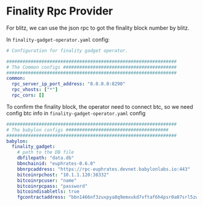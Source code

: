 # Finality Rpc Provider

For blitz, we can use the json rpc to got the finality block number by blitz.

In `finality-gadget-operator.yaml` config:

```yaml
# Configuration for finality gadget operator.

###############################################################
# The Common configs ##########################################
###############################################################
common:
  rpc_server_ip_port_address: "0.0.0.0:8290"
  rpc_vhosts: ["*"]
  rpc_cors: []

```

To confirm the finality block, the operator need to connect btc, so we need config btc info in `finality-gadget-operator.yaml` config

```yaml
###############################################################
# The babylon configs ######################################
###############################################################
babylon:
  finality_gadget:
    # path to the DB file
    dbfilepath: "data.db"
    bbnchainid: "euphrates-0.6.0"
    bbnrpcaddress: "https://rpc-euphrates.devnet.babylonlabs.io:443"
    bitcoinrpchost: "10.1.1.120:38332"
    bitcoinrpcuser: "name"
    bitcoinrpcpass: "password"
    bitcoindisabletls: true
    fgcontractaddress: "bbn1466nf3zuxpya8q9emxukd7vftaf6h4psr0a07srl5zw74zh84yjqczkw9f"
```
